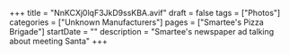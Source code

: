+++
title = "NnKCXj0lqF3JkD9ssKBA.avif"
draft = false
tags = ["Photos"]
categories = ["Unknown Manufacturers"]
pages = ["Smartee's Pizza Brigade"]
startDate = ""
description = "Smartee's newspaper ad talking about meeting Santa"
+++
